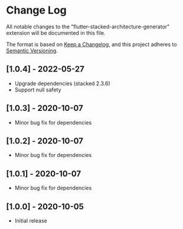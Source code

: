 # Change Log

All notable changes to the "flutter-stacked-architecture-generator" extension will be documented in this file.

The format is based on [Keep a Changelog](https://keepachangelog.com/en/1.0.0/),
and this project adheres to [Semantic Versioning](https://semver.org/spec/v2.0.0.html).

## [1.0.4] - 2022-05-27

- Upgrade dependencies (stacked 2.3.6)
- Support null safety

## [1.0.3] - 2020-10-07

- Minor bug fix for dependencies

## [1.0.2] - 2020-10-07

- Minor bug fix for dependencies

## [1.0.1] - 2020-10-07

- Minor bug fix for dependencies

## [1.0.0] - 2020-10-05

- Initial release
